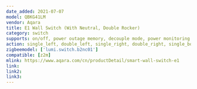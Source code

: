 ```yaml
---
date_added: 2021-07-07
model: QBKG41LM
vendor: Aqara
title: E1 Wall Switch (With Neutral, Double Rocker)
category: switch
supports: on/off, power outage memory, decouple mode, power monitoring
action: single_left, double_left, single_right, double_right, single_both, double_both
zigbeemodel: ['lumi.switch.b2nc01']
compatible: [z2m]
mlink: https://www.aqara.com/cn/productDetail/smart-wall-switch-e1
link: 
link2: 
link3: 
---
```

